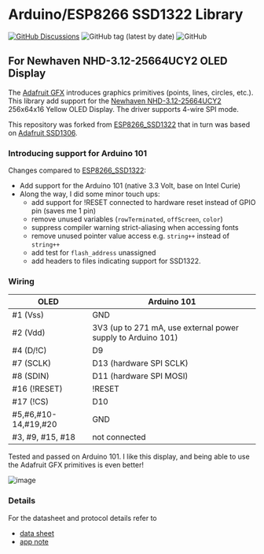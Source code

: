 # Arduino/ESP8266 SSD1322 Library

[![GitHub Discussions](https://img.shields.io/github/discussions/cvonk/arduino-SSD1322)](https://github.com/cvonk/arduino-SSD1322/discussions)
![GitHub tag (latest by date)](https://img.shields.io/github/v/tag/cvonk/arduino-SSD1322)
![GitHub](https://img.shields.io/github/license/cvonk/arduino-SSD1322)


## For Newhaven NHD-3.12-25664UCY2 OLED Display

The [Adafruit GFX](https://github.com/adafruit/Adafruit-GFX-Library) introduces graphics primitives (points, lines, circles, etc.). This library add support for the [Newhaven NHD-3.12-25664UCY2](http://www.newhavendisplay.com/nhd31225664ucy2-p-3537.html) 256x64x16 Yellow OLED Display.  The driver supports 4-wire SPI mode.

This repository was forked from [ESP8266_SSD1322](https://github.com/winneymj/ESP8266_SSD1322) that in turn was based on [Adafruit SSD1306](https://github.com/adafruit/Adafruit_SSD1306).

### Introducing support for Arduino 101

Changes compared to [ESP8266_SSD1322](https://github.com/winneymj/ESP8266_SSD1322):

* Add support for the Arduino 101 (native 3.3 Volt, base on Intel Curie)
* Along the way, I did some minor touch ups:
  * add support for !RESET connected to hardware reset instead of GPIO pin (saves me 1 pin)
  * remove unused variables (`rowTerminated`, `offScreen`, `color`)
  * suppress compiler warning strict-aliasing when accessing fonts
  * remove unused pointer value access e.g. `string++` instead of `string++`
  * add test for `flash_address` unassigned
  * add headers to files indicating support for SSD1322.

### Wiring

| OLED	        | Arduino 101             |
| ------------ | ----------------------- |
| #1 (Vss)	    | GND                     |
| #2 (Vdd)     |	3V3 (up to 271 mA, use external power supply to Arduino 101) |
| #4 (D/!C)    |	D9                      |
| #7 (SCLK)	   | D13 (hardware SPI SCLK) |
| #8 (SDIN)	   | D11 (hardware SPI MOSI) |
| #16 (!RESET)	| !RESET                |
| #17 (!CS)	   | D10                   |
| #5,#6,#10-14,#19,#20	| GND           |
| #3, #9, #15, #18	    | not connected |

Tested and passed on Arduino 101. I like this display, and being able to use the Adafruit GFX primitives is even better!

![image](media/arduino101_oled_resize.jpg)

### Details

For the datasheet and protocol details refer to

* [data sheet](http://www.newhavendisplay.com/specs/NHD-3.12-25664UCY2.pdf)
* [app note](http://www.newhavendisplay.com/app_notes/SSD1322.pdf)


